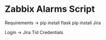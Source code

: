 ﻿# Zabbix Alarms Script 

Requirements -> 
  pip install flask
   pip install Jira

Login -> Jira Tid Credentials
